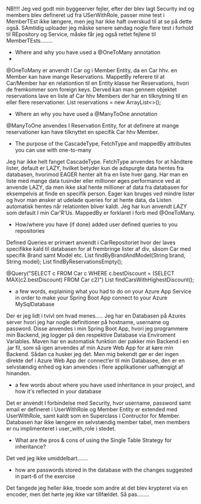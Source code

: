 NB!!!!
Jeg ved godt min byggeerver fejler, efter der blev lagt Security ind og members blev defineret ud fra USerWithRole, passer mine test i MemberTEst ikke længere, men jeg har ikke haft overskud til at se på dette også.
SAmtidig uploader jeg måske senere søndag nogle flere test i forhold til REpository og Service, måske får jeg også rettet fejlene til MemberTEsts........


- Where and why you have used a @OneToMany annotation
- 

  
@OneToMany er anvendt I Car og i Member Entity, da en Car hhv. en Member kan have mange Reservations. MappetBy referere til at Car/Member har en relationtion til en Entity klasse her Reservations, hvori de fremkommer som foreign keys. Derved kan man gennem objektet reservations lave en liste af Car hhv Members der har en tilknytning til en eller flere reservationer.
List<Reservation> reservations = new ArrayList<>();
 
- Where an why you have used a @ManyToOne annotation

  
@ManyToOne anvendes I Reservation Entity, for at definere at mange reservationer kan have tilknyttet en specifik Car hhv Member. 

- The purpose of the CascadeType, FetchType and mappedBy attributes you can use with one-to-many

  
Jeg har ikke helt fanget CascadeType.
FetchType anvendes for at håndtere lister, default er LAZY, hvilket betyder kun de adspurgte data hentes fra databasen, hvorimod EAGER henter alt fra en liste hver gang. Har man en liste med mange data tusinder eller millioner øges performance ved at anvende LAZY, da men ikke skal hente millioner af data fra databasen for eksempelvis at finde en specifik person. Eager kan bruges ved mindre lister og hvor man ønsker at udelade queries for at hente data, da Listen automatisk hentes når relationten bliver kaldt. Jeg har kun anvendt LAZY som default I min Car’R’Us.
MappedBy er forklaret i forb med @OneToMany.

- How/where you have (if done) added user defined queries to you repositories

  
Defined Queries er primært anvendt i CarRepositoriet hvor der laves specifikke kald til databasen for at frembringe lister af div, såsom Car med specifik Brand samt Model etc.
List<Car> findByBrandAndModel(String brand, String model);
List<Car> findByReservationsEmpty();

@Query("SELECT c FROM Car c WHERE c.bestDiscount = (SELECT MAX(c2.bestDiscount) FROM Car c2)")
    List<Car> findCarsWithHighestDiscount();

- a few words, explaining what you had to do on your Azure App Service in order to make your Spring Boot App connect to your Azure MySqlDatabase

  
Der er jeg lidt i tvivl om hvad menes…..
Jeg har en Databasen på Azures server hvori jeg har nogle definitioner på hostname, username og password. Disse anvendes i min Spring Boot App, hvori jeg programmere min Backend, jeg logger på den respektive Database via Enviroment Variables. Maven har en automatisk funktion der pakker min Backend i en .jar fil, som så igen anvendes af min Azure Web App for at køre min Backend. Sådan ca husker jeg det. Men mig bekendt gør er der ingen direkte def i Azure Web App der connect’er til min Databasee, den er en selvstændig enhed og kan anvendes i flere applikationer uafhængigt af hinanden. 


- a few words about where you have used inheritance in your project, and how it's reflected in your database

  
Det er anvendt I forbindelse med Security, hvor username, password samt email er defineret i UserWithRole og Member Entity er extended med UserWithRole, samt kaldt som en Superclass i Contructor for Member.
Databasen har ikke længere en selvstændig member tabel, men members er nu implimenteret i user_with_role i stedet.

- What are the pros & cons of using the Single Table Strategy for inheritance?

  
Det ved jeg ikke umiddelbart…….

- how are passwords stored in the database with the changes suggested in part-6 of the exercise

  
Det fangede jeg heller ikke, troede som andre at det blev krypteret via en encoder, men det hørte jeg ikke var tillfældet. Så pas……..

